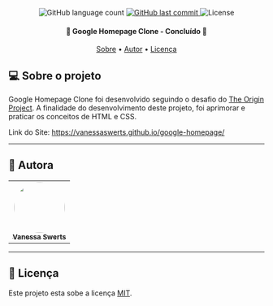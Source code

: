 
<p align="center"> 
  <img alt="GitHub language count" src="https://img.shields.io/github/languages/count/VanessaSwerts/google-homepage?color=%2304D361">
  
  <a href="https://github.com/VanessaSwerts/google-homepage/commits/master">
    <img alt="GitHub last commit" src="https://img.shields.io/github/last-commit/VanessaSwerts/google-homepage">
  </a>
    
   <img alt="License" src="https://img.shields.io/badge/license-MIT-brightgreen">  
 
</p>

<h4 align="center"> 
	🚧 Google Homepage Clone - Concluído 🚧
</h4>

<p align="center">
 <a href="#-sobre-o-projeto">Sobre</a> •
 <a href="#-autora">Autor</a> • 
 <a href="#user-content--licença">Licença</a>
</p>


## 💻 Sobre o projeto

Google Homepage Clone foi desenvolvido seguindo o desafio do [The Origin Project](https://www.theodinproject.com/courses/foundations/lessons/html-css). A finalidade do desenvolvimento deste projeto, foi aprimorar e praticar os conceitos de HTML e CSS.  


Link do Site: https://vanessaswerts.github.io/google-homepage/
  
---

## 🦸 Autora

<table>
  <tr>   
    <td align="center"><a href="https://github.com/vanessaSwerts/"><img style="border-radius: 50%;" src="https://avatars2.githubusercontent.com/u/57146734?v=4" width="100px;" alt=""/><br /><sub><b>Vanessa Swerts</b></sub></a></td>  
  </tr>
</table>

---

## 📝 Licença

Este projeto esta sobe a licença [MIT](./LICENSE).

